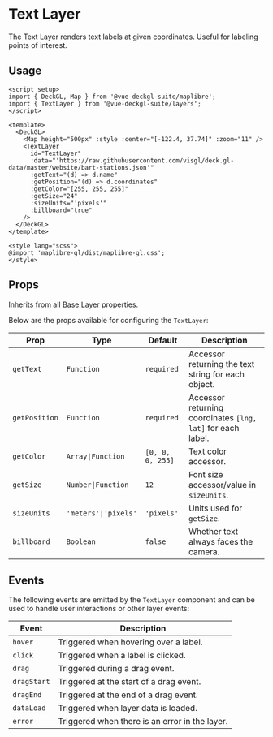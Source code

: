 <script setup>
import { DeckGL, Map } from '@vue-deckgl-suite/maplibre';
import { TextLayer } from '@vue-deckgl-suite/layers';
import 'maplibre-gl/dist/maplibre-gl.css';
</script>

# Text Layer

The Text Layer renders text labels at given coordinates. Useful for labeling points of interest.

<ClientOnly>
<DeckGL>
  <Map
    height="400px"
    :style="`https://basemaps.cartocdn.com/gl/dark-matter-gl-style/style.json`"
    :center="[-122.4, 37.74]"
    :zoom="11"
    :max-zoom="20"
    :pitch="30"
    :bearing="0"
  />
  <TextLayer
    id="TextLayer"
    :data="'https://raw.githubusercontent.com/visgl/deck.gl-data/master/website/bart-stations.json'"
    :getText="(d) => d.name"
    :getPosition="(d) => d.coordinates"
    :getColor="[255, 255, 255]"
    :getSize="24"
    :sizeUnits="'pixels'"
    :billboard="true"
  />
</DeckGL>
</ClientOnly>

## Usage

```vue
<script setup>
import { DeckGL, Map } from '@vue-deckgl-suite/maplibre';
import { TextLayer } from '@vue-deckgl-suite/layers';
</script>

<template>
  <DeckGL>
    <Map height="500px" :style :center="[-122.4, 37.74]" :zoom="11" />
    <TextLayer
      id="TextLayer"
      :data="'https://raw.githubusercontent.com/visgl/deck.gl-data/master/website/bart-stations.json'"
      :getText="(d) => d.name"
      :getPosition="(d) => d.coordinates"
      :getColor="[255, 255, 255]"
      :getSize="24"
      :sizeUnits="'pixels'"
      :billboard="true"
    />
  </DeckGL>
</template>

<style lang="scss">
@import 'maplibre-gl/dist/maplibre-gl.css';
</style>
```

## Props

Inherits from all [Base Layer](https://deck.gl/docs/api-reference/core/layer#properties) properties.

Below are the props available for configuring the `TextLayer`:

| Prop            | Type               | Default     | Description                                                   |
|-----------------|--------------------|-------------|---------------------------------------------------------------|
| `getText`       | `Function`         | `required`  | Accessor returning the text string for each object.           |
| `getPosition`   | `Function`         | `required`  | Accessor returning coordinates `[lng, lat]` for each label.   |
| `getColor`      | `Array\|Function`   | `[0, 0, 0, 255]` | Text color accessor.                                    |
| `getSize`       | `Number\|Function`  | `12`        | Font size accessor/value in `sizeUnits`.                      |
| `sizeUnits`     | `'meters'\|'pixels'`| `'pixels'`  | Units used for `getSize`.                                     |
| `billboard`     | `Boolean`          | `false`     | Whether text always faces the camera.                         |

## Events

The following events are emitted by the `TextLayer` component and can be used to handle user interactions or other layer events:

| Event       | Description                                   |
|-------------|-----------------------------------------------|
| `hover`     | Triggered when hovering over a label.          |
| `click`     | Triggered when a label is clicked.             |
| `drag`      | Triggered during a drag event.                 |
| `dragStart` | Triggered at the start of a drag event.        |
| `dragEnd`   | Triggered at the end of a drag event.          |
| `dataLoad`  | Triggered when layer data is loaded.           |
| `error`     | Triggered when there is an error in the layer. |
